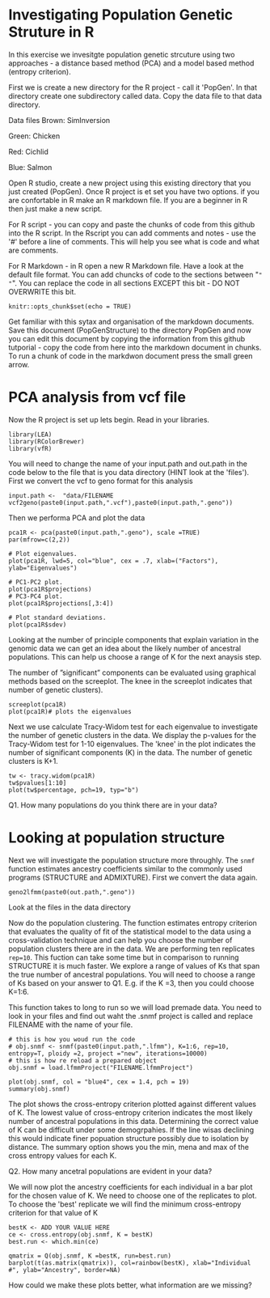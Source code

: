 # Investigating Population Genetic Struture in R
In this exercise we invesitgte population genetic strcuture using two approaches - a distance based method (PCA) and a model based method (entropy criterion).

First we is create a new directory for the R project - call it 'PopGen'. In that directory create one subdirectory called data. Copy the data file to that data directory.

Data files
Brown: SimInversion

Green: Chicken

Red: Cichlid

Blue: Salmon

Open R studio, create a new project using this existing directory that you just created (PopGen). Once R project is et set you have two options. if you are confortable in R make an R markdown file. If you are a beginner in R then just make a new script.

For R script - you can copy and paste the chunks of code from this github into the R script. In the Rscript you can add comments and notes - use the '#' before a line of comments. This will help you see what is code and what are comments.

For R Markdown - in R open a new R Markdown file. Have a look at the default file format. You can add chuncks of code to the sections between "```"  "```". You can replace the code in all sections EXCEPT this bit - DO NOT OVERWRITE this bit.
```{r setup, include=FALSE}
knitr::opts_chunk$set(echo = TRUE)
```
Get familiar with this sytax and organisation of the markdown documents. Save this document (PopGenStructure) to the directory PopGen and now you can edit this document by copying the information from this github tutporial - copy the code from here into the markdown document in chunks. To run a chunk of code in the markdwon document press the small green arrow.

# PCA analysis from vcf file
Now the R project is set up lets begin.
Read in your libraries.

```
library(LEA)
library(RColorBrewer)
library(vfR)
```
You will need to change the name of your input.path and out.path in the code below to the file that is you data directory (HINT look at the 'files'). First we convert the vcf to geno format for this analysis
```
input.path <-  "data/FILENAME
vcf2geno(paste0(input.path,".vcf"),paste0(input.path,".geno"))
```
Then we performa PCA and plot the data
```
pca1R <- pca(paste0(input.path,".geno"), scale =TRUE)
par(mfrow=c(2,2))

# Plot eigenvalues.
plot(pca1R, lwd=5, col="blue", cex = .7, xlab=("Factors"), ylab="Eigenvalues")

# PC1-PC2 plot.
plot(pca1R$projections)
# PC3-PC4 plot.
plot(pca1R$projections[,3:4])

# Plot standard deviations.
plot(pca1R$sdev)
```
Looking at the number of principle components that explain variation in the genomic data we can get an idea about the likely number of ancestral populations. This  can help us choose a range of K for the next anaysis step.

The number of ”significant” components can be evaluated using graphical methods based on the screeplot. The knee in the screeplot indicates that number of genetic clusters). 

```
screeplot(pca1R)
plot(pca1R)# plots the eigenvalues

```
Next we use calculate Tracy-Widom test for each eigenvalue to investigate the number of genetic clusters in the data. We display the p-values for the Tracy-Widom test for 1-10 eigenvalues. The 'knee' in the plot indicates the number of significant components (K) in the data. The number of genetic clusters is K+1.

```
tw <- tracy.widom(pca1R)
tw$pvalues[1:10]
plot(tw$percentage, pch=19, typ="b") 
```
Q1. How many populations do you think there are in your data?

# Looking at population structure 

Next we will investigate the population structure more throughly. The ```snmf``` function estimates ancestry coefficients similar to the commonly used programs (STRUCTURE  and ADMIXTURE). First we convert the data again.

```
geno2lfmm(paste0(out.path,".geno"))

```
Look at the files in the data directory

Now do the population clustering. The function estimates entropy criterion that evaluates the quality of fit of the statistical model to the data using a cross-validation technique and can help you choose the number of population clusters there are in the data. We are performing ten replicates``` rep=10```. This fuction can take some time but in comparison to running STRUCTURE it is much faster. We explore a range of values of Ks that span the true number of ancestral populations. You will need to choose a range of Ks based on your answer to Q1. E.g. if the K =3, then you could choose K=1:6.

This function takes to long to run so we will load premade data. You need to look in your files and find out waht the .snmf project is called and replace FILENAME with the name of your file.

```
# this is how you woud run the code
# obj.snmf <- snmf(paste0(input.path,".lfmm"), K=1:6, rep=10, entropy=T, ploidy =2, project ="new", iterations=10000)
# this is how re reload a prepared object
obj.snmf = load.lfmmProject("FILENAME.lfmmProject")

plot(obj.snmf, col = "blue4", cex = 1.4, pch = 19)
summary(obj.snmf)
```
The plot shows the cross-entropy criterion plotted against different values of K. The lowest value of cross-entropy criterion indicates the most likely number of ancestral populations in this data. Determining the correct value of K can be difficult under some demogrpahies. If the line wisas declining this would indicate finer popuation structure possibly due to isolation by distance. The summary option shows you the min, mena and max of the cross entropy values for each K. 

Q2. How many ancetral populations are evident in your data?

We will now plot the ancestry coefficients for each individual in a bar plot for the chosen value of K. We need to choose one of the replicates to plot. To choose the 'best' replicate we will find the minimum cross-entropy criterion for that value of K
```
bestK <- ADD YOUR VALUE HERE
ce <- cross.entropy(obj.snmf, K = bestK)
best.run <- which.min(ce)

qmatrix = Q(obj.snmf, K =bestK, run=best.run)
barplot(t(as.matrix(qmatrix)), col=rainbow(bestK), xlab="Individual #", ylab="Ancestry", border=NA)
```

How could we make these plots better, what information are we missing?

